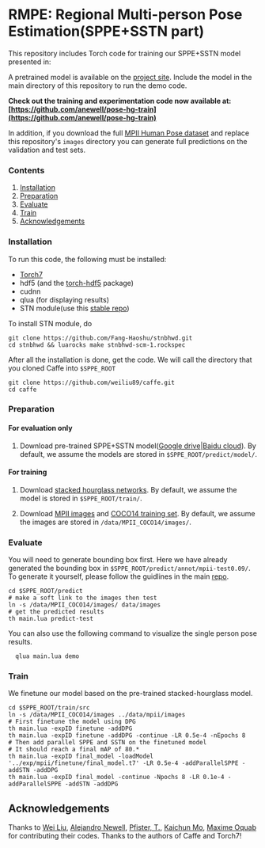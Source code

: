 # RMPE: Regional Multi-person Pose Estimation(SPPE+SSTN part)

This repository includes Torch code for training our SPPE+SSTN model presented in:

A pretrained model is available on the [project site](http://www-personal.umich.edu/~alnewell/pose). Include the model in the main directory of this repository to run the demo code.

**Check out the training and experimentation code now available at: [https://github.com/anewell/pose-hg-train](https://github.com/anewell/pose-hg-train)**

In addition, if you download the full [MPII Human Pose dataset](http://human-pose.mpi-inf.mpg.de) and replace this repository's `images` directory you can generate full predictions on the validation and test sets.



### Contents
1. [Installation](#installation)
2. [Preparation](#preparation)
3. [Evaluate](#demo)
3. [Train](#traineval)
4. [Acknowledgements](#models)

### Installation
To run this code, the following must be installed:

- [Torch7](https://github.com/torch/torch7)
- hdf5 (and the [torch-hdf5](https://github.com/deepmind/torch-hdf5/) package)
- cudnn
- qlua (for displaying results)
- STN module(use this [stable repo](https://github.com/Fang-Haoshu/stnbhwd))

To install STN module, do
  ```Shell
  git clone https://github.com/Fang-Haoshu/stnbhwd.git
  cd stnbhwd && luarocks make stnbhwd-scm-1.rockspec
  ```

After all the installation is done, get the code. We will call the directory that you cloned Caffe into `$SPPE_ROOT`
  ```Shell
  git clone https://github.com/weiliu89/caffe.git
  cd caffe
  ```


### Preparation
#### For evaluation only
1. Download pre-trained SPPE+SSTN model([Google drive](https://drive.google.com/open?id=0BxORzoJl8N9PSThkWUVNS0xSc3c)|[Baidu cloud](http://pan.baidu.com/s/1eS5edRc)). By default, we assume the models are stored in `$SPPE_ROOT/predict/model/`.

#### For training
1. Download [stacked hourglass networks](http://www-personal.umich.edu/~alnewell/pose/umich-stacked-hourglass.zip). By default, we assume the model is stored in `$SPPE_ROOT/train/`.

2. Download [MPII images](http://datasets.d2.mpi-inf.mpg.de/andriluka14cvpr/mpii_human_pose_v1.tar.gz) and [COCO14 training set](http://msvocds.blob.core.windows.net/coco2014/train2014.zip). By default, we assume the images are stored in `/data/MPII_COCO14/images/`.


### Evaluate
You will need to generate bounding box first. Here we have already generated the bounding box in `$SPPE_ROOT/predict/annot/mpii-test0.09/`. To generate it yourself, please follow the guidlines in the main [repo]().

  ```Shell
  cd $SPPE_ROOT/predict
  # make a soft link to the images then test
  ln -s /data/MPII_COCO14/images/ data/images
  # get the predicted results
  th main.lua predict-test
  ```
You can also use the following command to visualize the single person pose results.
```Shell
  qlua main.lua demo
  ```
### Train
We finetune our model based on the pre-trained stacked-hourglass model.
  ```Shell
  cd $SPPE_ROOT/train/src
  ln -s /data/MPII_COCO14/images ../data/mpii/images
  # First finetune the model using DPG
  th main.lua -expID finetune -addDPG
  th main.lua -expID finetune -addDPG -continue -LR 0.5e-4 -nEpochs 8
  # Then add parallel SPPE and SSTN on the finetuned model
  # It should reach a final mAP of 80.*
  th main.lua -expID final_model -loadModel '../exp/mpii/finetune/final_model.t7' -LR 0.5e-4 -addParallelSPPE -addSTN -addDPG
  th main.lua -expID final_model -continue -Npochs 8 -LR 0.1e-4 -addParallelSPPE -addSTN -addDPG
  ```


## Acknowledgements ##

Thanks to [Wei Liu](https://github.com/weiliu89/caffe/tree/ssd), [Alejandro Newell](https://github.com/anewell/pose-hg-train), [Pfister, T.](https://github.com/tpfister/caffe-heatmap), [Kaichun Mo](https://github.com/daerduoCarey/SpatialTransformerLayer), [Maxime Oquab](https://github.com/qassemoquab/stnbhwd) for contributing their codes. 
Thanks to the authors of Caffe and Torch7!